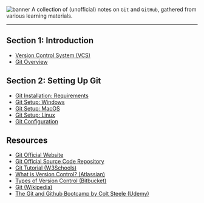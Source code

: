 ![banner](https://github.com/quincyfox/git-notes/assets/152384382/54ec55ac-642e-4aeb-adab-2b68ed101ade)
A collection of (unofficial) notes on `Git` and `GitHub`, gathered from various learning materials.
<hr>

## Section 1: Introduction

- [Version Control System (VCS)](assets/ch1.md)
- [Git Overview](assets/ch2.md)

## Section 2: Setting Up Git

- [Git Installation: Requirements](assets/ch3.md)
- [Git Setup: Windows](assets/ch4.md)
- [Git Setup: MacOS](assets/ch5.md)
- [Git Setup: Linux](assets/ch6.md)
- [Git Configuration](assets/ch7.md)

## Resources
- [Git Official Website](https://git-scm.com/)
- [Git Official Source Code Repository](https://github.com/git/git)
- [Git Tutorial (W3Schools)](https://www.w3schools.com/git/default.asp?remote=github)
- [What is Version Control? (Atlassian)](https://www.atlassian.com/git/tutorials/what-is-version-control)
- [Types of Version Control (Bitbucket)](https://support.atlassian.com/bitbucket-cloud/docs/types-of-version-control/)
- [Git (Wikipedia)](https://en.wikipedia.org/wiki/Git)
- [The Git and Github Bootcamp by Colt Steele (Udemy)](https://www.udemy.com/course/git-and-github-bootcamp/)
